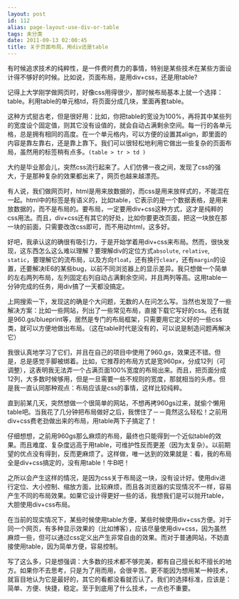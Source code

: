 ```yaml
---
layout: post
id: 112
alias: page-layout-use-div-or-table
tags: 未分类
date: 2011-09-13 02:00:45
title: 关于页面布局，用div还是table
---
```


有时候追求技术的纯粹性，是一件费时费力的事情，特别是某些技术在某些方面设计得不够好的时候。比如说，页面布局，是用div+css，还是用table? 

记得上大学刚学做网页时，好像css用得很少，那时候布局基本上就一个选择：table。利用table的单元格td，将页面分成几块，里面再套table。

这种方式挺古老，但是很好用：比如，你把table的宽设为100%，再将其中某些列的宽度设个固定值，则其它没有设值的，就会自动占满剩余空间。每一行的各单元格，总是拥有相同的高度。在一个单元格内，可以方便的设置其align，即里面的内容是靠左靠右，还是靠上靠下。我们可以很轻松地利用它做出一些复杂的页面布局，虽然用的标签稍有点多。`(table > tr > td )`

大约是毕业那会儿，突然css流行起来了。人们仿佛一夜之间，发现了css的强大，于是那种复杂的效果都出来了，网页也越来越漂亮。

有人说，我们做网页时，html是用来放数据的，而css是用来放样式的，不能混在一起。html中的标签是有语义的，比如table，它表示的是一个数据表格，是用来放数据的，而不是布局的。要布局，一定要用div+css这种方式，这才是纯粹的css用法。而且，div+css还有其它的好处，比如你要更改页面，把这一块放在那一块的前面，只需要改改css即可，而不用动html，这多好。

好吧，我承认这的确很有吸引力，于是开始学着用div+css来布局。然而，很快发现，这东西怎么这么难以理解？要理解div的定位方式`absolute`, `relative`, `static`，要理解它的流布局，以及方向`floa`t，还有换行`clear`，还有`margin`的设置，还要解决IE6的某些bug，以前不同浏览器上的显示差异。我只想做一个简单的左右两列布局，左列固定右列自动占满剩余空间，并且两列等高。这用table一分钟完成的任务，用div搞了一天都没搞定。

上网搜索一下，发现这的确是个大问题，无数的人在问怎么写。当然也发现了一些解决方案：比如一些网站，列出了一些常见布局，直接下载它写好的css。还有就是960.gs/blueprint等，居然是专门的布局框架，只需要用它定义好的一些css类，就可以方便地做出布局。（这在table时代是没有的，可以说是制造问题再解决它）

我很认真地学习了它们，并且在自己的项目中使用了960.gs，效果还不错。但是，总是感觉手脚被绑着。比如，它推荐的布局方式是宽960px，分成12列（可调整），这表明我无法弄一个占满页面100%宽度的布局出来。而且，把页面分成12列，大多数时候够用，但是一旦需要一些不规则的宽度，那就相当的头疼。但是我一直认同那种观点：布局应该是css的事情，这样比较纯粹。

直到前某几天，突然想做一个很简单的网站，不想再拷960gs过来，就偷个懒用table吧。当我花了几分钟把布局做好之后，我愣住了－－竟然这么轻松！之前用div+css费老劲做出来的布局，用table两下子搞定了！

仔细想想，之前用960gs那么麻烦的布局，最终也只能得到一个近似table的效果。而且难度、复杂度远高于用table，可维护性反而更差（因为太复杂）。以前期望的优点没有得到，反而更麻烦了。这样做，唯一达到的效果就是：看，我的布局全是div+css搞定的，没有用table！牛B吧！

之所以会产生这样的情况，是因为css关于布局这一块，没有设计好。使用div进行定位、大小控制、缩放方面，比较麻烦，而且各浏览器的实现情况不一样，容易产生不同的布局效果。如果它设计得更好一些的话，我想我们是可以抛开table，大胆使用div+css布局。

在当前的现实情况下，某些时候使用table方便，某些时候使用div+css方便。对于同一个网页，有多种显示效果的（比如博客），应该尽量使用div+css，因为虽然麻烦一些，但可以通过css定义出产生非常自由的效果。而对于普通网站，不妨直接使用table，因为简单方便，容易控制。

写了这么多，只是想强调：大多数的技术都不够完美，都有自己擅长和不擅长的地方。如果你不去思考，只是为了用而用，会很辛苦。更不能因为想用某一种技术，就盲目地认为它是最好的，其它的看都没看就否认了。我们的选择标准，应该是：简单、方便、快捷，稳定。至于到底用了什么技术，一点也不重要。
